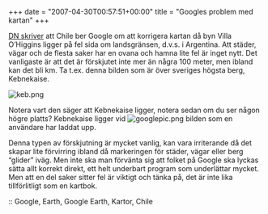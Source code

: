 +++
date = "2007-04-30T00:57:51+00:00"
title = "Googles problem med kartan"
+++

[DN skriver][1] att Chile ber Google om att korrigera kartan då byn Villa O&#8217;Higgins ligger på fel sida om landsgränsen, d.v.s. i Argentina. Att städer, vägar och de flesta saker har en ovana och hamna lite fel är inget nytt. Det vanligaste är att det är förskjutet inte mer än några 100 meter, men ibland kan det bli km. Ta t.ex. denna bilden som är över sveriges högsta berg, Kebnekaise.

<div class="middle">
  <img id="image405" src="http://cdn.junkpile.se/2007/04/keb.png" alt="keb.png" />
</div>

Notera vart den säger att Kebnekaise ligger, notera sedan om du ser någon högre platts? Kebnekaise ligger vid <img id="image406" src="http://cdn.junkpile.se/2007/04/googlepic.png" alt="googlepic.png" /> bilden som en användare har laddat upp.

Denna typen av förskjutning är mycket vanlig, kan vara irriterande då det skapar lite förvirring ibland då markeringen för städer, vägar eller berg &#8220;glider&#8221; iväg. Men inte ska man förvänta sig att folket på Google ska lyckas sätta allt korrekt direkt, ett helt underbart program som underlättar mycket. Men att en del saker sitter fel är viktigt och tänka på, det är inte lika tillförlitligt som en kartbok.

:: Google, Earth, Google Earth, Kartor, Chile

<small></small>

 [1]: http://www.dn.se/DNet/jsp/polopoly.jsp?d=2374&#038;a=644557
